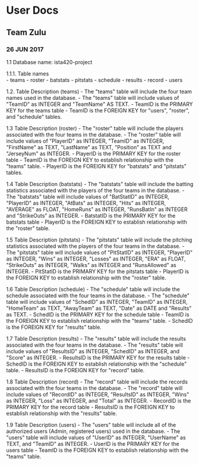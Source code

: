 # User Docs
## Team Zulu
### 26 JUN 2017



1.1	Database name:	ista420-project

1.1.1. Table names	    
    - teams
    - roster
    - batstats
    - pitstats
    - schedule
    - results
    - record
    - users

1.2. Table Description (teams)
    - The "teams" table will include the four team names used in the database.
    - The "teams" table will include values of "TeamID" as INTEGER and "TeamName" AS TEXT.
    - TeamID is the PRIMARY KEY for the teams table
    - TeamID is the FOREIGN KEY for "users", "roster", and "schedule" tables.

1.3 Table Description (roster)
    - The "roster" table will include the players associated with the four teams in the database.
    - The "roster" table will include values of "PlayerID" as INTEGER, "TeamID" as INTEGER, "FirstName" as TEXT, "LastName" as TEXT, "Position" as TEXT and "JerseyNum" as INTEGER.
    - PlayerID is the PRIMARY KEY for the roster table
    - TeamID is the FOREIGN KEY to establish relationship with the "teams" table.
    - PlayerID is the FOREIGN KEY for "batstats" and "pitstats" tables.

1.4 Table Description (batstats)
    - The "batstats" table will include the batting statistics associated with the players of the four teams in the database.
    - The "batstats" table will include values of "BatStatID" as INTEGER, "PlayerID" as INTEGER, "AtBats" as INTEGER, "Hits" as INTEGER, "AVERAGE" as FLOAT, "HomeRuns" as INTEGER, "RunsBatIn" as INTEGER and "StrikeOuts" as INTEGER.
    - BatstatID is the PRIMARY KEY for the batstats table
    - PlayerID is the FOREIGN KEY to establish relationship with the "roster" table.
			
1.5 Table Description (pitstats)
    - The "pitstats" table will include the pitching statistics associated with the players of the four teams in the database.
    - The "pitstats" table will include values of "PitStatID" as INTEGER, "PlayerID" as INTEGER, "Wins" as INTEGER, "Losses" as INTEGER, "ERA" as FLOAT, "StrikeOuts" as INTEGER, "Walks" as INTEGER and "RunsAllowed" as INTEGER.
    - PitStatID is the PRIMARY KEY for the pitstats table
    - PlayerID is the FOREIGN KEY to establish relationship with the "roster" table.

1.6 Table Description (schedule)
    - The "schedule" table will include the schedule associated with the four teams in the database.
    - The "schedule" table will include values of "SchedID" as INTEGER, "TeamID" as INTEGER, "HomeTeam" as TEXT, "AwayTeam" as TEXT, "Date" as DATE and "Results" as TEXT.
    - SchedID is the PRIMARY KEY for the schedule table
    - TeamID is the FOREIGN KEY to establish relationship with the "teams" table.
    - SchedID is the FOREIGN KEY for "results" table.

1.7 Table Description (results)
    - The "results" table will include the results associated with the four teams in the database.
    - The "results" table will include values of "ResultsID" as INTEGER, "SchedID" as INTEGER, and "Score" as INTEGER.
    - ResultsID is the PRIMARY KEY for the results table
    - SchedID is the FOREIGN KEY to establish relationship with the "schedule" table.
    - ResultsID is the FOREIGN KEY for "record" table.

1.8 Table Description (record)
    - The "record" table will include the records associated with the four teams in the database.
    - The "record" table will include values of "RecordID" as INTEGER, "ResultsID" as INTEGER, "Wins" as INTEGER, "Loss" as INTEGER, and "Total" as INTEGER.
    - RecordID is the PRIMARY KEY for the record table
    - ResultsID is the FOREIGN KEY to establish relationship with the "results" table.
			
1.9 Table Description (users)
    - The "users" table will include all of the authorized users (Admin, registered users) used in the database.
    - The "users" table will include values of "UserID" as INTEGER, "UserName" as TEXT, and "TeamID" as INTEGER.
    - UserID is the PRIMARY KEY for the users table
    - TeamID is the FOREIGN KEY to establish relationship with the "teams" table.

				
				